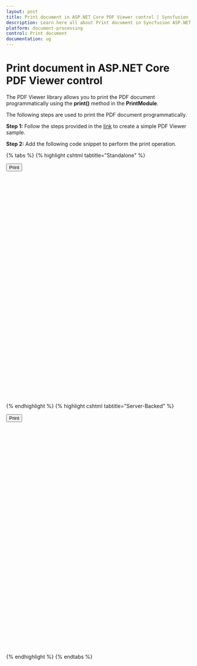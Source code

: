 ```yaml
---
layout: post
title: Print document in ASP.NET Core PDF Viewer control | Syncfusion
description: Learn here all about Print document in Syncfusion ASP.NET Core PDF Viewer control of Syncfusion Essential JS 2 and more.
platform: document-processing
control: Print document
documentation: ug
---
```


# Print document in ASP.NET Core PDF Viewer control

The PDF Viewer library allows you to print the PDF document programmatically using the **print()** method in the **PrintModule**.

The following steps are used to print the PDF document programmatically.

**Step 1:** Follow the steps provided in the [link](https://help.syncfusion.com/document-processing/pdf/pdf-viewer/asp-net-core/getting-started/) to create a simple PDF Viewer sample.

**Step 2:** Add the following code snippet to perform the print operation.

{% tabs %}
{% highlight cshtml tabtitle="Standalone" %}

<button id="Print" onclick="Print()">Print</button>

<div style="width:100%;height:600px">
    <ejs-pdfviewer id="pdfviewer"
                   style="height:600px"
                   documentPath="https://cdn.syncfusion.com/content/pdf/pdf-succinctly.pdf">
    </ejs-pdfviewer>
</div>

<script>
    function Print() {
        var pdfViewer = document.getElementById('pdfviewer').ej2_instances[0];
        pdfViewer.printModule.print();
    }
</script>

{% endhighlight %}
{% highlight cshtml tabtitle="Server-Backed" %}

<button id="Print" onclick="Print()">Print</button>

<div style="width:100%;height:600px">
    <ejs-pdfviewer id="pdfviewer"
                   style="height:600px"
                   serviceUrl='/Index'
                   documentPath="https://cdn.syncfusion.com/content/pdf/pdf-succinctly.pdf">
    </ejs-pdfviewer>
</div>

<script>
    function Print() {
        var pdfViewer = document.getElementById('pdfviewer').ej2_instances[0];
        pdfViewer.printModule.print();
    }
</script>

{% endhighlight %}
{% endtabs %}

